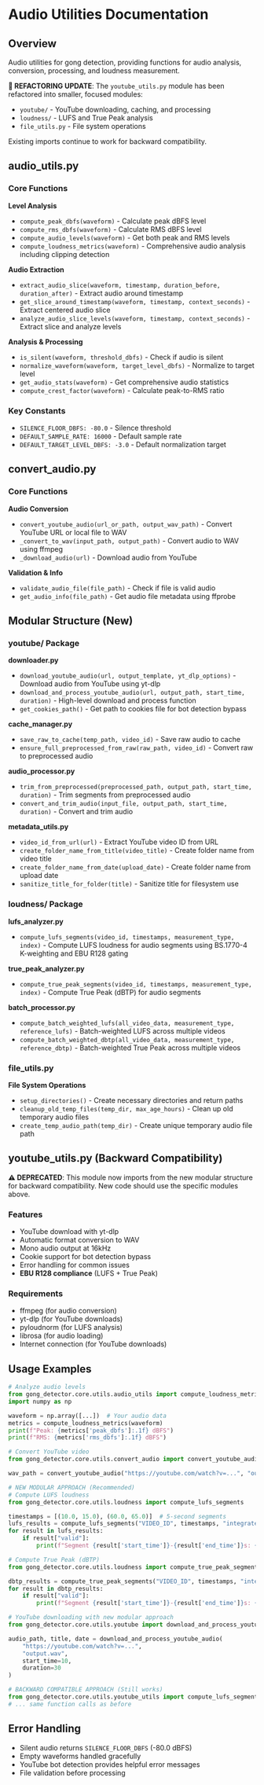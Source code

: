 # Audio Utilities Documentation

## Overview
Audio utilities for gong detection, providing functions for audio analysis, conversion, processing, and loudness measurement.

**🔄 REFACTORING UPDATE**: The `youtube_utils.py` module has been refactored into smaller, focused modules:
- `youtube/` - YouTube downloading, caching, and processing
- `loudness/` - LUFS and True Peak analysis
- `file_utils.py` - File system operations

Existing imports continue to work for backward compatibility.

## audio_utils.py

### Core Functions

**Level Analysis**
- `compute_peak_dbfs(waveform)` - Calculate peak dBFS level
- `compute_rms_dbfs(waveform)` - Calculate RMS dBFS level  
- `compute_audio_levels(waveform)` - Get both peak and RMS levels
- `compute_loudness_metrics(waveform)` - Comprehensive audio analysis including clipping detection

**Audio Extraction**
- `extract_audio_slice(waveform, timestamp, duration_before, duration_after)` - Extract audio around timestamp
- `get_slice_around_timestamp(waveform, timestamp, context_seconds)` - Extract centered audio slice
- `analyze_audio_slice_levels(waveform, timestamp, context_seconds)` - Extract slice and analyze levels

**Analysis & Processing**
- `is_silent(waveform, threshold_dbfs)` - Check if audio is silent
- `normalize_waveform(waveform, target_level_dbfs)` - Normalize to target level
- `get_audio_stats(waveform)` - Get comprehensive audio statistics
- `compute_crest_factor(waveform)` - Calculate peak-to-RMS ratio

### Key Constants
- `SILENCE_FLOOR_DBFS: -80.0` - Silence threshold
- `DEFAULT_SAMPLE_RATE: 16000` - Default sample rate
- `DEFAULT_TARGET_LEVEL_DBFS: -3.0` - Default normalization target

## convert_audio.py

### Core Functions

**Audio Conversion**
- `convert_youtube_audio(url_or_path, output_wav_path)` - Convert YouTube URL or local file to WAV
- `_convert_to_wav(input_path, output_path)` - Convert audio to WAV using ffmpeg
- `_download_audio(url)` - Download audio from YouTube

**Validation & Info**
- `validate_audio_file(file_path)` - Check if file is valid audio
- `get_audio_info(file_path)` - Get audio file metadata using ffprobe

## Modular Structure (New)

### youtube/ Package

**downloader.py**
- `download_youtube_audio(url, output_template, yt_dlp_options)` - Download audio from YouTube using yt-dlp
- `download_and_process_youtube_audio(url, output_path, start_time, duration)` - High-level download and process function
- `get_cookies_path()` - Get path to cookies file for bot detection bypass

**cache_manager.py**
- `save_raw_to_cache(temp_path, video_id)` - Save raw audio to cache
- `ensure_full_preprocessed_from_raw(raw_path, video_id)` - Convert raw to preprocessed audio

**audio_processor.py**
- `trim_from_preprocessed(preprocessed_path, output_path, start_time, duration)` - Trim segments from preprocessed audio
- `convert_and_trim_audio(input_file, output_path, start_time, duration)` - Convert and trim audio

**metadata_utils.py**
- `video_id_from_url(url)` - Extract YouTube video ID from URL
- `create_folder_name_from_title(video_title)` - Create folder name from video title
- `create_folder_name_from_date(upload_date)` - Create folder name from upload date
- `sanitize_title_for_folder(title)` - Sanitize title for filesystem use

### loudness/ Package

**lufs_analyzer.py**
- `compute_lufs_segments(video_id, timestamps, measurement_type, index)` - Compute LUFS loudness for audio segments using BS.1770-4 K-weighting and EBU R128 gating

**true_peak_analyzer.py**
- `compute_true_peak_segments(video_id, timestamps, measurement_type, index)` - Compute True Peak (dBTP) for audio segments

**batch_processor.py**
- `compute_batch_weighted_lufs(all_video_data, measurement_type, reference_lufs)` - Batch-weighted LUFS across multiple videos
- `compute_batch_weighted_dbtp(all_video_data, measurement_type, reference_dbtp)` - Batch-weighted True Peak across multiple videos

### file_utils.py

**File System Operations**
- `setup_directories()` - Create necessary directories and return paths
- `cleanup_old_temp_files(temp_dir, max_age_hours)` - Clean up old temporary audio files
- `create_temp_audio_path(temp_dir)` - Create unique temporary audio file path

## youtube_utils.py (Backward Compatibility)

**⚠️ DEPRECATED**: This module now imports from the new modular structure for backward compatibility. New code should use the specific modules above.

### Features
- YouTube download with yt-dlp
- Automatic format conversion to WAV
- Mono audio output at 16kHz
- Cookie support for bot detection bypass
- Error handling for common issues
- **EBU R128 compliance** (LUFS + True Peak)

### Requirements
- ffmpeg (for audio conversion)
- yt-dlp (for YouTube downloads)
- pyloudnorm (for LUFS analysis)
- librosa (for audio loading)
- Internet connection (for YouTube downloads)

## Usage Examples

```python
# Analyze audio levels
from gong_detector.core.utils.audio_utils import compute_loudness_metrics
import numpy as np

waveform = np.array([...])  # Your audio data
metrics = compute_loudness_metrics(waveform)
print(f"Peak: {metrics['peak_dbfs']:.1f} dBFS")
print(f"RMS: {metrics['rms_dbfs']:.1f} dBFS")

# Convert YouTube video
from gong_detector.core.utils.convert_audio import convert_youtube_audio

wav_path = convert_youtube_audio("https://youtube.com/watch?v=...", "output.wav")

# NEW MODULAR APPROACH (Recommended)
# Compute LUFS loudness
from gong_detector.core.utils.loudness import compute_lufs_segments

timestamps = [(10.0, 15.0), (60.0, 65.0)]  # 5-second segments
lufs_results = compute_lufs_segments("VIDEO_ID", timestamps, "integrated")
for result in lufs_results:
    if result["valid"]:
        print(f"Segment {result['start_time']}-{result['end_time']}s: {result['lufs']:.1f} LUFS")

# Compute True Peak (dBTP)
from gong_detector.core.utils.loudness import compute_true_peak_segments

dbtp_results = compute_true_peak_segments("VIDEO_ID", timestamps, "integrated")
for result in dbtp_results:
    if result["valid"]:
        print(f"Segment {result['start_time']}-{result['end_time']}s: {result['dbtp']:.1f} dBTP")

# YouTube downloading with new modular approach
from gong_detector.core.utils.youtube import download_and_process_youtube_audio

audio_path, title, date = download_and_process_youtube_audio(
    "https://youtube.com/watch?v=...", 
    "output.wav",
    start_time=10,
    duration=30
)

# BACKWARD COMPATIBLE APPROACH (Still works)
from gong_detector.core.utils.youtube_utils import compute_lufs_segments, download_and_trim_youtube_audio
# ... same function calls as before
```

## Error Handling
- Silent audio returns `SILENCE_FLOOR_DBFS` (-80.0 dBFS)
- Empty waveforms handled gracefully
- YouTube bot detection provides helpful error messages
- File validation before processing 